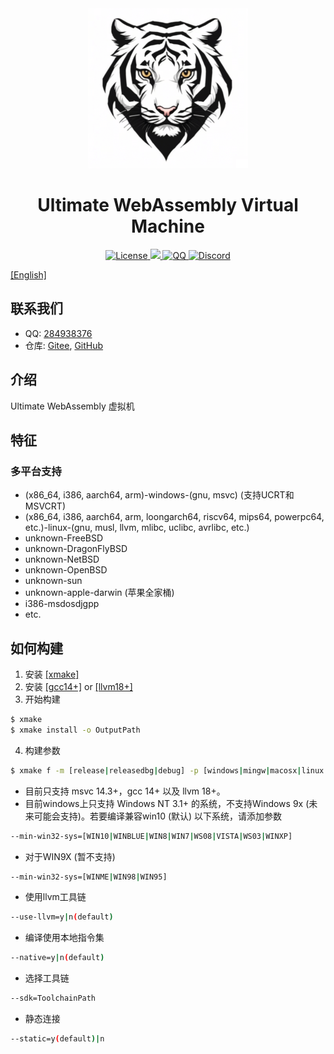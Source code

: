 <div style="text-align:center">
    <img src="documents/images/logo_256x256.png" , alt="logo" />
    <h1>Ultimate WebAssembly Virtual Machine</h1>
    <a href="LICENSE.md">
        <img src="https://img.shields.io/badge/License-Apache%202.0-green.svg" , alt="License" />
    </a>
    <a href="https://zh.cppreference.com">
        <img src="https://img.shields.io/badge/language-c++23-blue.svg" ,alt="cppreference" />
    </a>
    <a
        href="http://qm.qq.com/cgi-bin/qm/qr?_wv=1027&k=XZB6BqBhkGX9RI8lNIvPRQpqjIHYDCpZ&authKey=OPmC%2FnGNXThLAV7IKmEQ57uiQCTfb8EraImxCWzVgq9%2FmdgxGU6rA3wZB%2BbCVxjq&noverify=0&group_code=284938376">
        <img src="https://img.shields.io/badge/chat-on%20QQ-red.svg" , alt="QQ" />
    </a>
    <a
        href="https://discord.gg/xkvGy79e">
        <img src="https://img.shields.io/badge/chat-on%20Discord-purple.svg" , alt="Discord" />
    </a>
</div>

[[English]](README.md)

## 联系我们

- QQ: [284938376](http://qm.qq.com/cgi-bin/qm/qr?_wv=1027&k=XZB6BqBhkGX9RI8lNIvPRQpqjIHYDCpZ&authKey=OPmC%2FnGNXThLAV7IKmEQ57uiQCTfb8EraImxCWzVgq9%2FmdgxGU6rA3wZB%2BbCVxjq&noverify=0&group_code=284938376)
- 仓库: [Gitee](https://gitee.com/UltiELF/ulti-wvm), [GitHub](https://github.com/UltiELF/ulti-wvm)

## 介绍
Ultimate WebAssembly 虚拟机

## 特征
### 多平台支持
* (x86\_64, i386, aarch64, arm)-windows-(gnu, msvc) (支持UCRT和MSVCRT)
* (x86\_64, i386, aarch64, arm, loongarch64, riscv64, mips64, powerpc64, etc.)-linux-(gnu, musl, llvm, mlibc, uclibc, avrlibc, etc.)
* unknown-FreeBSD
* unknown-DragonFlyBSD
* unknown-NetBSD
* unknown-OpenBSD
* unknown-sun
* unknown-apple-darwin (苹果全家桶)
* i386-msdosdjgpp
* etc.

## 如何构建
1. 安装 [[xmake]](https://github.com/xmake-io/xmake/)
2. 安装 [[gcc14+]](https://github.com/trcrsired/gcc-releases/releases) or [[llvm18+]](https://github.com/trcrsired/llvm-releases/releases)
3. 开始构建
```bash
$ xmake 
$ xmake install -o OutputPath 
```
4. 构建参数
```bash
$ xmake f -m [release|releasedbg|debug] -p [windows|mingw|macosx|linux|iphoneos ..] -a [x86_64|i386|arm|aarch64 ..] --cppstdlib=[default|libstdc++|libc++] ..
```
* 目前只支持 msvc 14.3+，gcc 14+ 以及 llvm 18+。
* 目前windows上只支持 Windows NT 3.1+ 的系统，不支持Windows 9x (未来可能会支持)。若要编译兼容win10 (默认) 以下系统，请添加参数
```bash 
--min-win32-sys=[WIN10|WINBLUE|WIN8|WIN7|WS08|VISTA|WS03|WINXP]
```
* 对于WIN9X (暂不支持)
```bash
--min-win32-sys=[WINME|WIN98|WIN95]
```
* 使用llvm工具链
```bash 
--use-llvm=y|n(default)
```
* 编译使用本地指令集
```bash 
--native=y|n(default)
```
* 选择工具链
```bash 
--sdk=ToolchainPath
```
* 静态连接
```bash
--static=y(default)|n
```
